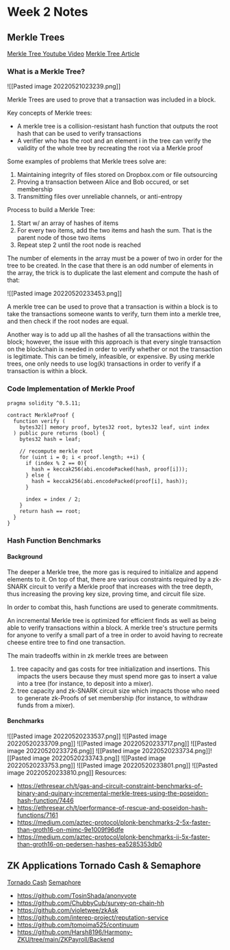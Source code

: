 # Week 2 Notes

## Merkle Trees

[Merkle Tree Youtube Video](https://www.youtube.com/watch?v=n6nEPaE7KZ8&t=1s&ab_channel=SmartContractProgrammer)
[Merkle Tree Article](https://decentralizedthoughts.github.io/2020-12-22-what-is-a-merkle-tree/)

### What is a Merkle Tree?

![[Pasted image 20220521023239.png]]

Merkle Trees are used to prove that a transaction was included in a block.

Key concepts of Merkle trees:
* A merkle tree is a collision-resistant hash function that outputs the root hash that can be used to verify transactions
* A verifier who has the root and an element i in the tree can verify the validity of the whole tree by recreating the root via a Merkle proof

Some examples of problems that Merkle trees solve are:
1) Maintaining integrity of files stored on Dropbox.com or file outsourcing
2) Proving a transaction between Alice and Bob occured, or set membership
3) Transmitting files over unreliable channels, or anti-entropy

Process to build a Merkle Tree:
1) Start w/ an array of hashes of items
2) For every two items, add the two items and hash the sum. That is the parent node of those two items
3) Repeat step 2 until the root node is reached

The number of elements in the array must be a power of two in order for the tree to be created. In the case that there is an odd number of elements in the array, the trick is to duplicate the last element and compute the hash of that:

![[Pasted image 20220520233453.png]]

A merkle tree can be used to prove that a transaction is within a block is to take the transactions someone wants to verify, turn them into a merkle tree, and then check if the root nodes are equal.

Another way is to add up all the hashes of all the transactions within the block; however, the issue with this approach is that every single transaction on the blockchain is needed in order to verify whether or not the transaction is legitimate. This can be timely, infeasible, or expensive. By using merkle trees, one only needs to use log(k) transactions in order to verify if a transaction is within a block.

### Code Implementation of Merkle Proof

```
pragma solidity ^0.5.11;

contract MerkleProof {
  function verify (
    bytes32[] memory proof, bytes32 root, bytes32 leaf, uint index
  ) public pure returns (bool) {
    bytes32 hash = leaf;

    // recompute merkle root
    for (uint i = 0; i < proof.length; ++i) { 
      if (index % 2 == 0){
        hash = keccak256(abi.encodePacked(hash, proof[i]));
      } else {
        hash = keccak256(abi.encodePacked(proof[i], hash));
      }

      index = index / 2;
    }
    return hash == root;
  }
}
```

### Hash Function Benchmarks

#### Background
The deeper a Merkle tree, the more gas is required to initialize and append elements to it. On top of that, there are various constraints required by a zk-SNARK circuit to verify a Merkle proof that increases with the tree depth, thus increasing the proving key size, proving time, and circuit file size.

In order to combat this, hash functions are used to generate commitments.

An incremental Merkle tree is optimized for efficient finds as well as being able to verify transactions within a block. A merkle tree's structure permits for anyone to verify a small part of a tree in order to avoid having to recreate cheese entire tree to find one transaction.

The main tradeoffs within in zk merkle trees are between 

1) tree capacity and gas costs for tree initialization and insertions. This impacts the users because they must spend more gas to insert a value into a tree (for instance, to deposit into a mixer).
2) tree capacity and zk-SNARK circuit size which impacts those who need to generate zk-Proofs of set membership (for instance, to withdraw funds from a mixer).

#### Benchmarks
![[Pasted image 20220520233537.png]]
![[Pasted image 20220520233709.png]]
![[Pasted image 20220520233717.png]]
![[Pasted image 20220520233726.png]]
![[Pasted image 20220520233734.png]]![[Pasted image 20220520233743.png]]
![[Pasted image 20220520233753.png]]
![[Pasted image 20220520233801.png]]
![[Pasted image 20220520233810.png]]
Resources:
* https://ethresear.ch/t/gas-and-circuit-constraint-benchmarks-of-binary-and-quinary-incremental-merkle-trees-using-the-poseidon-hash-function/7446
* https://ethresear.ch/t/performance-of-rescue-and-poseidon-hash-functions/7161
* https://medium.com/aztec-protocol/plonk-benchmarks-2-5x-faster-than-groth16-on-mimc-9e1009f96dfe
* https://medium.com/aztec-protocol/plonk-benchmarks-ii-5x-faster-than-groth16-on-pedersen-hashes-ea5285353db0

## ZK Applications Tornado Cash & Semaphore

[Tornado Cash](https://www.youtube.com/watch?v=XSYHDi3KjiE&t=1s&ab_channel=HarmonyProtocol)
[Semaphore](https://medium.com/coinmonks/to-mixers-and-beyond-presenting-semaphore-a-privacy-gadget-built-on-ethereum-4c8b00857c9b)
* https://github.com/TosinShada/anonyvote
* https://github.com/ChubbyCub/survey-on-chain-hh
* https://github.com/violetwee/zkAsk
* https://github.com/interep-project/reputation-service
* https://github.com/tomoima525/continuum
* https://github.com/Harsh8196/Harmony-ZKU/tree/main/ZKPayroll/Backend